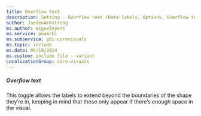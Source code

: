 ```yaml
---
title: Overflow text
description: Setting - Overflow text (Data labels, Options, Overflow text)
author: JaedenArmstrong
ms.author: miguelmyers
ms.service: powerbi
ms.subservice: pbi-corevisuals
ms.topic: include
ms.date: 06/19/2024
ms.custom: include file - variant
LocalizationGroup: core-visuals
---
```

##### Overflow text

This toggle allows the labels to extend beyond the boundaries of the shape they’re in, keeping in mind that these only appear if there’s enough space in the visual.
